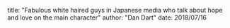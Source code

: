 title: "Fabulous white haired guys in Japanese media who talk about hope and love on the main character"
author: "Dan Dart"
date: 2018/07/16



